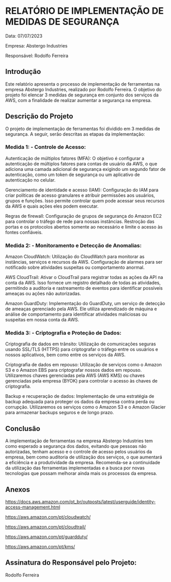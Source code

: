 # RELATÓRIO DE IMPLEMENTAÇÃO DE MEDIDAS DE SEGURANÇA

Data: 07/07/2023 

Empresa: Abstergo Industries 

Responsável: Rodolfo Ferreira

## Introdução

Este relatório apresenta o processo de implementação de ferramentas na empresa Abstergo Industries, realizado por Rodolfo Ferreira. O objetivo do projeto foi elencar 3 medidas de segurança em conjunto dos serviços da AWS, com a finalidade de realizar aumentar a segurança na empresa.

## Descrição do Projeto

O projeto de implementação de ferramentas foi dividido em 3 medidas de segurança. A seguir, serão descritas as etapas da implementação:

### Medida 1: - Controle de Acesso:

Autenticação de múltiplos fatores (MFA): O objetivo é configurar a autenticação de múltiplos fatores para contas de usuário da AWS, o que adiciona uma camada adicional de segurança exigindo um segundo fator de autenticação, como um token de segurança ou um aplicativo de autenticação no celular.

Gerenciamento de identidade e acesso (IAM): Configuração do IAM para criar políticas de acesso granulares e atribuir permissões aos usuários, grupos e funções. Isso permite controlar quem pode acessar seus recursos da AWS e quais ações eles podem executar.

Regras de firewall: Configuração de grupos de segurança do Amazon EC2 para controlar o tráfego de rede para nossas instâncias. Restroção das portas e os protocolos abertos somente ao necessário e limite o acesso às fontes confiáveis.

### Medida 2: - Monitoramento e Detecção de Anomalias:

Amazon CloudWatch: Utilização do CloudWatch para monitorar as instâncias, serviços e recursos da AWS. Configuração de alarmes para ser notificado sobre atividades suspeitas ou comportamento anormal.

AWS CloudTrail: Ativar o CloudTrail para registrar todas as ações da API na conta da AWS. Isso fornece um registro detalhado de todas as atividades, permitindo a auditoria e rastreamento de eventos para identificar possíveis ameaças ou ações não autorizadas.

Amazon GuardDuty: Implementação do GuardDuty, um serviço de detecção de ameaças gerenciado pela AWS. Ele utiliza aprendizado de máquina e análise de comportamento para identificar atividades maliciosas ou suspeitas em nossa conta da AWS.

### Medida 3: - Criptografia e Proteção de Dados:

Criptografia de dados em trânsito: Utilização de comunicações seguras usando SSL/TLS (HTTPS) para criptografar o tráfego entre os usuários e nossos aplicativos, bem como entre os serviços da AWS.

Criptografia de dados em repouso: Utilização de serviços como o Amazon S3 e o Amazon EBS para criptografar nossos dados em repouso. Utilizaremos chaves gerenciadas pela AWS (AWS KMS) ou chaves gerenciadas pela empresa (BYOK) para controlar o acesso às chaves de criptografia.

Backup e recuperação de dados: Implementação de uma estratégia de backup adequada para proteger os dados da empresa contra perda ou corrupção. Utilizaremos os serviços como o Amazon S3 e o Amazon Glacier para armazenar backups seguros e de longo prazo.

## Conclusão

A implementação de ferramentas na empresa Abstergo Industries tem como esperado a segurança dos dados, evitando que pessoas não autorizadas, tenham acesso e o controle de acesso pelos usuários da empresa, bem como auditoria de utilização dos serviços, o que aumentará a eficiência e a produtividade da empresa. Recomenda-se a continuidade da utilização das ferramentas implementadas e a busca por novas tecnologias que possam melhorar ainda mais os processos da empresa.

## Anexos

https://docs.aws.amazon.com/pt_br/outposts/latest/userguide/identity-access-management.html

https://aws.amazon.com/pt/cloudwatch/

https://aws.amazon.com/pt/cloudtrail/

https://aws.amazon.com/pt/guardduty/

https://aws.amazon.com/pt/kms/

## Assinatura do Responsável pelo Projeto:

Rodolfo Ferreira
